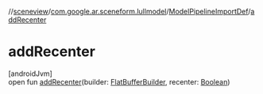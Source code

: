 //[sceneview](../../../index.md)/[com.google.ar.sceneform.lullmodel](../index.md)/[ModelPipelineImportDef](index.md)/[addRecenter](add-recenter.md)

# addRecenter

[androidJvm]\
open fun [addRecenter](add-recenter.md)(builder: [FlatBufferBuilder](../../com.google.flatbuffers/-flat-buffer-builder/index.md), recenter: [Boolean](https://kotlinlang.org/api/latest/jvm/stdlib/kotlin/-boolean/index.html))
